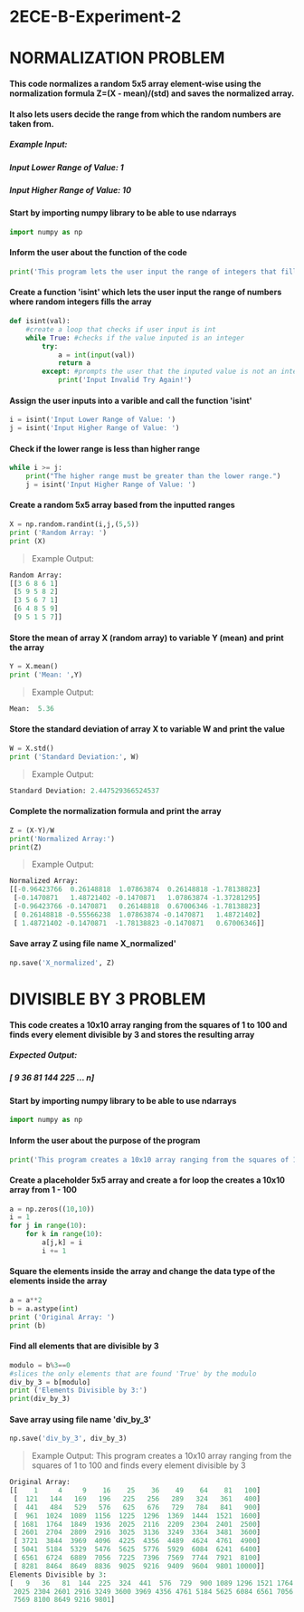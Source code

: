 # 2ECE-B-Experiment-2
# NORMALIZATION PROBLEM
#### This code normalizes a random 5x5 array element-wise using the normalization formula Z=(X - mean)/(std) and saves the normalized array.
#### It also lets users decide the range from which the random numbers are taken from.
##### Example Input:
#####     Input Lower Range of Value: 1
#####     Input Higher Range of Value: 10

#### Start by importing numpy library to be able to use ndarrays
``` python
import numpy as np
```
#### Inform the user about the function of the code
``` python
print('This program lets the user input the range of integers that fills a 5x5 array randomly using the inputted range')
```

#### Create a function 'isint' which lets the user input the range of numbers where random integers fills the array
``` python
def isint(val): 
    #create a loop that checks if user input is int
    while True: #checks if the value inputed is an integer
        try:  
            a = int(input(val))
            return a
        except: #prompts the user that the inputed value is not an integer
            print('Input Invalid Try Again!')
```
#### Assign the user inputs into a varible and call the function 'isint'
``` python
i = isint('Input Lower Range of Value: ')
j = isint('Input Higher Range of Value: ')
```
#### Check if the lower range is less than higher range
``` python
while i >= j:
    print("The higher range must be greater than the lower range.")
    j = isint('Input Higher Range of Value: ')
```
#### Create a random 5x5 array based from the inputted ranges
``` python
X = np.random.randint(i,j,(5,5))
print ('Random Array: ')
print (X)
```
> Example Output:
``` python
Random Array: 
[[3 6 8 6 1]
 [5 9 5 8 2]
 [3 5 6 7 1]
 [6 4 8 5 9]
 [9 5 1 5 7]]
```
#### Store the mean of array X (random array) to variable Y (mean) and print the array
```python
Y = X.mean()
print ('Mean: ',Y)
```
> Example Output:
``` python
Mean:  5.36
```
#### Store the standard deviation of array X to variable W and print the value
```python
W = X.std()
print ('Standard Deviation:', W)
```
> Example Output:
``` python
Standard Deviation: 2.447529366524537
```
#### Complete the normalization formula and print the array
```python
Z = (X-Y)/W
print('Normalized Array:')
print(Z)
```
> Example Output:
``` python
Normalized Array:
[[-0.96423766  0.26148818  1.07863874  0.26148818 -1.78138823]
 [-0.1470871   1.48721402 -0.1470871   1.07863874 -1.37281295]
 [-0.96423766 -0.1470871   0.26148818  0.67006346 -1.78138823]
 [ 0.26148818 -0.55566238  1.07863874 -0.1470871   1.48721402]
 [ 1.48721402 -0.1470871  -1.78138823 -0.1470871   0.67006346]]
```
#### Save array Z using file name X_normalized'
```python
np.save('X_normalized', Z)
```

# DIVISIBLE BY 3 PROBLEM
#### This code creates a 10x10 array ranging from the squares of 1 to 100 and finds every element divisible by 3 and stores the resulting array
##### Expected Output:
##### [  9   36   81  144  225 ... n]


#### Start by importing numpy library to be able to use ndarrays
```python
import numpy as np
```
#### Inform the user about the purpose of the program
```python
print('This program creates a 10x10 array ranging from the squares of 1 to 100 and finds every element divisible by 3')
```
#### Create a placeholder 5x5 array and create a for loop the creates a 10x10 array from 1 - 100
```python
a = np.zeros((10,10))
i = 1
for j in range(10):
    for k in range(10):
        a[j,k] = i
        i += 1
```
#### Square the elements inside the array and change the data type of the elements inside the array
```python
a = a**2
b = a.astype(int)
print ('Original Array: ') 
print (b)
```

#### Find all elements that are divisible by 3
```python
modulo = b%3==0
#slices the only elements that are found 'True' by the modulo
div_by_3 = b[modulo]
print ('Elements Divisible by 3:')
print(div_by_3)
```
#### Save array using file name 'div_by_3'
```python
np.save('div_by_3', div_by_3)
```
> Example Output:
> This program creates a 10x10 array ranging from the squares of 1 to 100 and finds every element divisible by 3
``` python
Original Array: 
[[    1     4     9    16    25    36    49    64    81   100]
 [  121   144   169   196   225   256   289   324   361   400]
 [  441   484   529   576   625   676   729   784   841   900]
 [  961  1024  1089  1156  1225  1296  1369  1444  1521  1600]
 [ 1681  1764  1849  1936  2025  2116  2209  2304  2401  2500]
 [ 2601  2704  2809  2916  3025  3136  3249  3364  3481  3600]
 [ 3721  3844  3969  4096  4225  4356  4489  4624  4761  4900]
 [ 5041  5184  5329  5476  5625  5776  5929  6084  6241  6400]
 [ 6561  6724  6889  7056  7225  7396  7569  7744  7921  8100]
 [ 8281  8464  8649  8836  9025  9216  9409  9604  9801 10000]]
Elements Divisible by 3:
[   9   36   81  144  225  324  441  576  729  900 1089 1296 1521 1764
 2025 2304 2601 2916 3249 3600 3969 4356 4761 5184 5625 6084 6561 7056
 7569 8100 8649 9216 9801]
```
